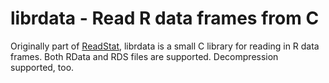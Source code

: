 # librdata - Read R data frames from C

Originally part of [ReadStat](https://github.com/WizardMac/librdata), librdata
is a small C library for reading in R data frames. Both RData and RDS files are
supported. Decompression supported, too.

